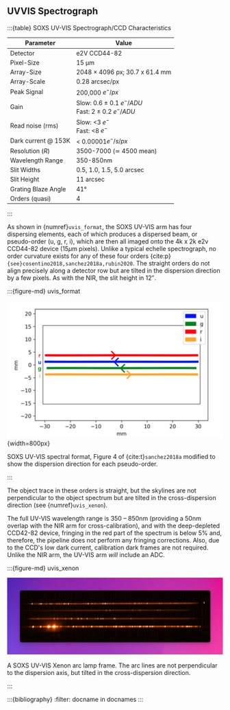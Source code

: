 ## UVVIS Spectrograph



:::{table} SOXS UV-VIS Spectrograph/CCD Characteristics

| Parameter           | Value                                                        |
| ------------------- | ------------------------------------------------------------ |
| Detector            | e2V CCD44-82                                                 |
| Pixel-Size          | 15 μm                                                        |
| Array-Size          | 2048 $\times$ 4096 px; 30.7 x 61.4 mm                        |
| Array-Scale         | 0.28 arcsec/px                                               |
| Peak Signal         | 200,000 $e^{-}/px$                                           |
| Gain                | Slow: 0.6 $\pm$ 0.1  $e^{-}/ADU$  <br>Fast: 2 $\pm$ 0.2 $e^{-}/ADU$ |
| Read noise (rms)    | Slow: <3 $e^{-}$<br> Fast: <8 $e^{-}$                        |
| Dark current @ 153K | < 0.00001$e^{-}/s/px$                                        |
| Resolution ($R$)    | 3500-7000 ($\simeq$ 4500 mean)                               |
| Wavelength Range    | 350-850nm                                                    |
| Slit Widths         | 0.5, 1.0, 1.5, 5.0 arcsec                                    |
| Slit Height         | 11 arcsec                                                    |
| Grating Blaze Angle | 41°                                                          |
| Orders (quasi)      | 4                                                            |

:::





As shown in {numref}`uvis_format`, the SOXS UV-VIS arm has four dispersing elements, each of which produces a dispersed beam, or pseudo-order (u, g, r, i), which are then all imaged onto the 4k x 2k e2v CCD44-82 device (15$\mu$m pixels).  Unlike a typical echelle spectrograph, no order curvature exists for any of these four orders {cite:p}`{see}cosentino2018,sanchez2018a,rubin2020`. The straight orders do not align precisely along a detector row but are tilted in the dispersion direction by a few pixels. As with the NIR, the slit height in $12''$.



:::{figure-md} uvis_format

![image-20240902153453725](../_images/image-20240902153453725.png){width=800px}

SOXS UV-VIS spectral format, Figure 4 of {cite:t}`sanchez2018a` modified to show the dispersion direction for each pseudo-order.

:::



The object trace in these orders is straight, but the skylines are not perpendicular to the object spectrum but are tilted in the cross-dispersion direction (see {numref}`uvis_xenon`).

The full UV-VIS wavelength range is 350 – 850nm (providing a 50nm overlap with the NIR arm for cross-calibration), and with the deep-depleted CCD42-82 device, fringing in the red part of the spectrum is below $5\%$ and, therefore, the pipeline does not perform any fringing corrections. Also, due to the CCD's low dark current, calibration dark frames are not required. Unlike the NIR arm, the UV-VIS arm *will* include an ADC.



:::{figure-md} uvis_xenon

![image-20240903112402170](../_images/image-20240903112402170.png)

A SOXS UV-VIS Xenon arc lamp frame. The arc lines are not perpendicular to the dispersion axis, but tilted in the cross-dispersion direction.

:::

:::{bibliography}
:filter: docname in docnames
:::

